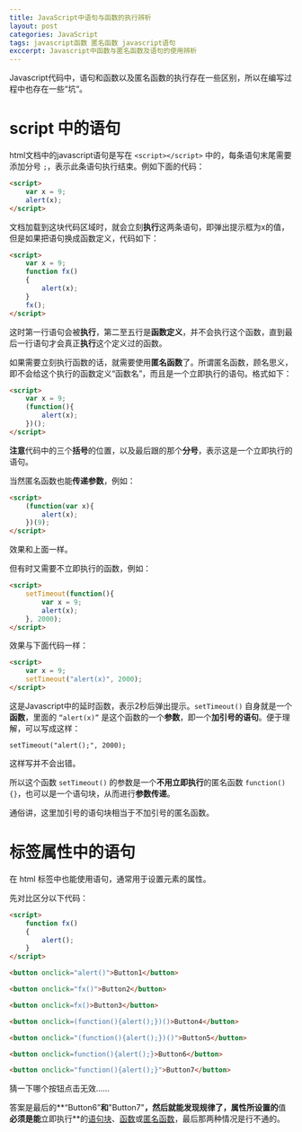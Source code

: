 ```yaml
---
title: JavaScript中语句与函数的执行辨析
layout: post
categories: JavaScript
tags: javascript函数 匿名函数 javascript语句
exccerpt: Javascript中函数与匿名函数及语句的使用辨析
---
```

Javascript代码中，语句和函数以及匿名函数的执行存在一些区别，所以在编写过程中也存在一些“坑“。

# script 中的语句

html文档中的javascript语句是写在 `<script></script>` 中的，每条语句末尾需要添加分号 `;`，表示此条语句执行结束。例如下面的代码：

``` html
<script>
	var x = 9;
	alert(x);
</script>
```

文档加载到这块代码区域时，就会立刻**执行**这两条语句，即弹出提示框为x的值，但是如果把语句换成函数定义，代码如下：

``` html
<script>
	var x = 9;
	function fx()
	{
		alert(x);
	}
	fx();
</script>
```

这时第一行语句会被**执行**，第二至五行是**函数定义**，并不会执行这个函数，直到最后一行语句才会真正**执行**这个定义过的函数。

如果需要立刻执行函数的话，就需要使用**匿名函数**了。所谓匿名函数，顾名思义，即不会给这个执行的函数定义“函数名”，而且是一个立即执行的语句。格式如下：

``` html
<script>
	var x = 9;
	(function(){
		alert(x);
	})();
</script>
```

**注意**代码中的三个**括号**的位置，以及最后跟的那个**分号**，表示这是一个立即执行的语句。

当然匿名函数也能**传递参数**，例如：

``` html
<script>
	(function(var x){
		alert(x);
	})(9);
</script>
```

效果和上面一样。

但有时又需要不立即执行的函数，例如：

``` html
<script>
	setTimeout(function(){
		var x = 9;
		alert(x);
	}, 2000);
</script>
```

效果与下面代码一样：

``` html
<script>
	var x = 9;
	setTimeout("alert(x)", 2000);
</script>
```

这是Javascript中的延时函数，表示2秒后弹出提示。`setTimeout()` 自身就是一个**函数**，里面的 `“alert(x)”` 是这个函数的一个**参数**，即一个**加引号的语句**。便于理解，可以写成这样：

	setTimeout("alert();", 2000);

这样写并不会出错。

所以这个函数 `setTimeout()` 的参数是一个**不用立即执行**的匿名函数 `function(){}`，也可以是一个语句块，从而进行**参数传递**。

通俗讲，这里加引号的语句块相当于不加引号的匿名函数。

# 标签属性中的语句

在 html 标签中也能使用语句，通常用于设置元素的属性。

先对比区分以下代码：

```html
<script>
	function fx()
	{
		alert();
	}
</script>

<button onclick="alert()">Button1</button>

<button onclick="fx()">Button2</button>

<button onclick=fx()>Button3</button>

<button onclick=(function(){alert();})()>Button4</button>

<button onclick="(function(){alert();})()">Button5</button>

<button onclick=function(){alert();}>Button6</button>

<button onclick="function(){alert();}">Button7</button>
```

猜一下哪个按钮点击无效……

答案是最后的**“Button6”**和**"Button7"**，然后就能发现规律了，**属性**所设置的**值**必须是能**立即执行**的<u>语句块</u>、<u>函数</u>或<u>匿名函数</u>，最后那两种情况是行不通的。